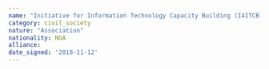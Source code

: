 ```yaml
---
name: "Initiative for Information Technology Capacity Building (I4ITCB) "
category: civil_society
nature: "Association"
nationality: NGA
alliance: 
date_signed: '2018-11-12'
---
```

    